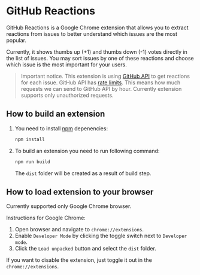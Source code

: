 # GitHub Reactions

GitHub Reactions is a Google Chrome extension that allows you to extract reactions from issues to better understand which issues are the most popular.

Currently, it shows thumbs up (+1) and thumbs down (-1) votes directly in the list of issues. You may sort issues by one of these reactions and choose which issue is the most important for your users.

> Important notice. This extension is using [GitHub API](https://docs.github.com/en/rest/reference/reactions) to get reactions for each issue. GitHub API has [rate limits](https://docs.github.com/en/rest/overview/resources-in-the-rest-api#rate-limiting). This means how much requests we can send to GitHub API by hour. Currently extension supports only unauthorized requests.

## How to build an extension

1. You need to install [npm](https://www.npmjs.com/) depenencies:

    ```bash
    npm install
    ```

2. To build an extension you need to run following command:

    ```bash
    npm run build
    ```

    The `dist` folder will be created as a result of build step.

## How to load extension to your browser

Currently supported only Google Chrome browser.

Instructions for Google Chrome:

1. Open browser and navigate to `chrome://extensions`.
2. Enable `Developer Mode` by clicking the toggle switch next to `Developer mode`.
3. Click the `Load unpacked` button and select the `dist` folder.

If you want to disable the extension, just toggle it out in the `chrome://extensions`.
